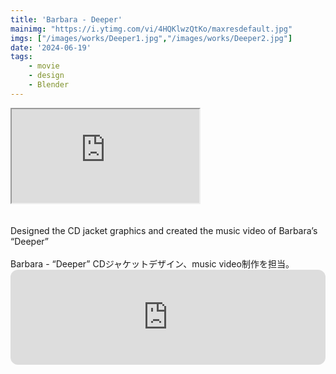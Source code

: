 ```yaml
---
title: 'Barbara - Deeper'
mainimg: "https://i.ytimg.com/vi/4HQKlwzQtKo/maxresdefault.jpg"
imgs: ["/images/works/Deeper1.jpg","/images/works/Deeper2.jpg"]
date: '2024-06-19'
tags: 
    - movie
    - design
    - Blender
---
```


<iframe src="https://www.youtube.com/embed/4HQKlwzQtKo?autoplay=0" type="text/html" allowfullscreen=""></iframe><br>
<br>
<br>
Designed the CD jacket graphics and created the music video of Barbara’s “Deeper”<br>
<br> 
Barbara - “Deeper” CDジャケットデザイン、music video制作を担当。<br>

<iframe style="border-radius:12px" src="https://open.spotify.com/embed/album/3NWfjPoZ0v93s64ghbEu6L?utm_source=generator" width="100%" height="152" frameBorder="0" allowfullscreen="" allow="autoplay; clipboard-write; encrypted-media; fullscreen; picture-in-picture" loading="lazy"></iframe>